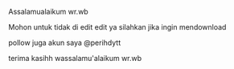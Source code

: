 Assalamualaikum wr.wb

Mohon untuk tidak di edit edit ya
silahkan jika ingin mendownload 

pollow juga akun saya @perihdytt

terima kasihh
wassalamu'alaikum wr.wb 
